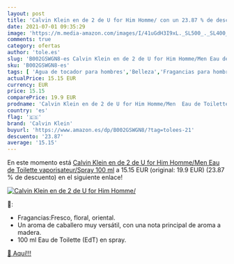```yaml
---
layout: post
title: 'Calvin Klein en de 2 de U for Him Homme/ con un 23.87 % de descuento'
date: 2021-07-01 09:35:29
image: 'https://m.media-amazon.com/images/I/41uGdH3I9xL._SL500_._SL400_.jpg'
comments: true
category: ofertas
author: 'tole.es'
slug: 'B002GSWGN8-es Calvin Klein en de 2 de U for Him Homme/Men Eau de...'
sku: 'B002GSWGN8-es'
tags: [ 'Agua de tocador para hombres','Belleza','Fragancias para hombres','Perfumes y fragancias','calvin klein','de','eau','toilette', ]
actualPrice: 15.15 EUR
currency: EUR
price: 15.15
comparePrice: 19.9 EUR
prodname: 'Calvin Klein en de 2 de U for Him Homme/Men  Eau de Toilette  vaporisateur/Spray  100 ml'
country: 'es'
flag: '🇪🇸'
brand: 'Calvin Klein'
buyurl: 'https://www.amazon.es/dp/B002GSWGN8/?tag=tolees-21'
descuento: '23.87'
average: '15.15'
---
```


En este momento está [Calvin Klein en de 2 de U for Him Homme/Men  Eau de Toilette  vaporisateur/Spray  100 ml](https://www.amazon.es/dp/B002GSWGN8/?tag=tolees-21) a 15.15 EUR (original: 19.9 EUR) (23.87 %  de descuento) en el siguiente enlace!

[![Calvin Klein en de 2 de U for Him Homme/](https://m.media-amazon.com/images/I/41uGdH3I9xL._SL500_._SL400_.jpg)](https://www.amazon.es/dp/B002GSWGN8/?tag=tolees-21)

🔎:

- Fragancias:Fresco, floral, oriental.
- Un aroma de caballero muy versátil, con una nota principal de aroma a madera.
- 100 ml Eau de Toilette (EdT) en spray.

[🛒 Aquí!!!](https://www.amazon.es/dp/B002GSWGN8/?tag=tolees-21)
